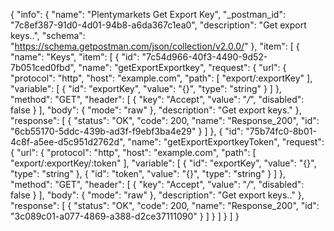 {
  "info": {
    "name": "Plentymarkets Get Export Key",
    "_postman_id": "7c8ef387-91d0-4d01-94b8-a6da367c1ea0",
    "description": "Get export keys..",
    "schema": "https://schema.getpostman.com/json/collection/v2.0.0/"
  },
  "item": [
    {
      "name": "Keys",
      "item": [
        {
          "id": "7c54d966-40f3-4490-9d52-7b051ced0fbd",
          "name": "getExportExportkey",
          "request": {
            "url": {
              "protocol": "http",
              "host": "example.com",
              "path": [
                "export/:exportKey"
              ],
              "variable": [
                {
                  "id": "exportKey",
                  "value": "{}",
                  "type": "string"
                }
              ]
            },
            "method": "GET",
            "header": [
              {
                "key": "Accept",
                "value": "*/*",
                "disabled": false
              }
            ],
            "body": {
              "mode": "raw"
            },
            "description": "Get export keys."
          },
          "response": [
            {
              "status": "OK",
              "code": 200,
              "name": "Response_200",
              "id": "6cb55170-5ddc-439b-ad3f-f9ebf3ba4e29"
            }
          ]
        },
        {
          "id": "75b74fc0-8b01-4c8f-a5ee-d5c951d2762d",
          "name": "getExportExportkeyToken",
          "request": {
            "url": {
              "protocol": "http",
              "host": "example.com",
              "path": [
                "export/:exportKey/:token"
              ],
              "variable": [
                {
                  "id": "exportKey",
                  "value": "{}",
                  "type": "string"
                },
                {
                  "id": "token",
                  "value": "{}",
                  "type": "string"
                }
              ]
            },
            "method": "GET",
            "header": [
              {
                "key": "Accept",
                "value": "*/*",
                "disabled": false
              }
            ],
            "body": {
              "mode": "raw"
            },
            "description": "Get export keys.."
          },
          "response": [
            {
              "status": "OK",
              "code": 200,
              "name": "Response_200",
              "id": "3c089c01-a077-4869-a388-d2ce37111090"
            }
          ]
        }
      ]
    }
  ]
}
